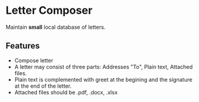 # Letter Composer
Maintain **small** local database of letters.

## Features
- Compose letter
- A letter may consist of three parts: Addresses "To", Plain text, Attached files.
- Plain text is complemented with greet at the begining and the signature at the end of the letter.
- Attached files should be .pdf, .docx, .xlsx